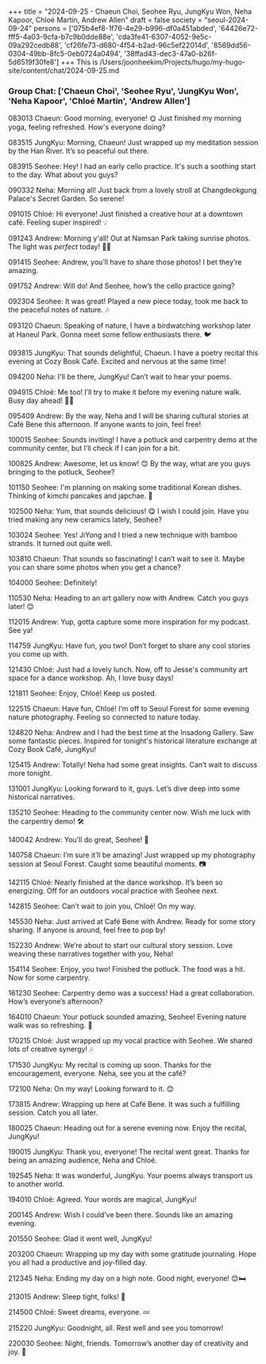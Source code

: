 +++
title = "2024-09-25 - Chaeun Choi, Seohee Ryu, JungKyu Won, Neha Kapoor, Chloé Martin, Andrew Allen"
draft = false
society = "seoul-2024-09-24"
persons = ['075b4ef8-1f76-4e29-b996-df0a451abded', '64426e72-fff5-4a03-9cfa-b7c9b0dde88e', 'cda3fe41-6307-4052-9e5c-09a292cedb88', 'cf26fe73-d680-4f54-b2ad-96c5ef22014d', '8569dd56-0304-49bb-8fc5-0eb0724a0494', '38ffad43-dec3-47a0-b26f-5d6519f30fe8']
+++
This is /Users/joonheekim/Projects/hugo/my-hugo-site/content/chat/2024-09-25.md
### Group Chat: ['Chaeun Choi', 'Seohee Ryu', 'JungKyu Won', 'Neha Kapoor', 'Chloé Martin', 'Andrew Allen']

083013 Chaeun: Good morning, everyone! 🌞 Just finished my morning yoga, feeling refreshed. How's everyone doing?

083515 JungKyu: Morning, Chaeun! Just wrapped up my meditation session by the Han River. It’s so peaceful out there.

083915 Seohee: Hey! I had an early cello practice. It's such a soothing start to the day. What about you guys?

090332 Neha: Morning all! Just back from a lovely stroll at Changdeokgung Palace's Secret Garden. So serene! 

091015 Chloé: Hi everyone! Just finished a creative hour at a downtown café. Feeling super inspired! 💡

091243 Andrew: Morning y'all! Out at Namsan Park taking sunrise photos. The light was *perfect* today! 📸✨

091415 Seohee: Andrew, you’ll have to share those photos! I bet they’re amazing.

091752 Andrew: Will do! And Seohee, how’s the cello practice going? 

092304 Seohee: It was great! Played a new piece today, took me back to the peaceful notes of nature. 🎶

093120 Chaeun: Speaking of nature, I have a birdwatching workshop later at Haneul Park. Gonna meet some fellow enthusiasts there. 🐦

093815 JungKyu: That sounds delightful, Chaeun. I have a poetry recital this evening at Cozy Book Café. Excited and nervous at the same time!

094200 Neha: I'll be there, JungKyu! Can’t wait to hear your poems. 

094915 Chloé: Me too! I’ll try to make it before my evening nature walk. Busy day ahead! 🌳✨

095409 Andrew: By the way, Neha and I will be sharing cultural stories at Café Bene this afternoon. If anyone wants to join, feel free!

100015 Seohee: Sounds inviting! I have a potluck and carpentry demo at the community center, but I’ll check if I can join for a bit.

100825 Andrew: Awesome, let us know! 😊 By the way, what are you guys bringing to the potluck, Seohee?

101150 Seohee: I'm planning on making some traditional Korean dishes. Thinking of kimchi pancakes and japchae. 🍴

102500 Neha: Yum, that sounds delicious! 😋 I wish I could join. Have you tried making any new ceramics lately, Seohee?

103024 Seohee: Yes! JiYong and I tried a new technique with bamboo strands. It turned out quite well. 

103810 Chaeun: That sounds so fascinating! I can’t wait to see it. Maybe you can share some photos when you get a chance?

104000 Seohee: Definitely!

110530 Neha: Heading to an art gallery now with Andrew. Catch you guys later! 😊

112015 Andrew: Yup, gotta capture some more inspiration for my podcast. See ya!

114759 JungKyu: Have fun, you two! Don’t forget to share any cool stories you come up with.

121430 Chloé: Just had a lovely lunch. Now, off to Jesse's community art space for a dance workshop. Ah, I love busy days!

121811 Seohee: Enjoy, Chloé! Keep us posted.

122515 Chaeun: Have fun, Chloé! I’m off to Seoul Forest for some evening nature photography. Feeling so connected to nature today.

124820 Neha: Andrew and I had the best time at the Insadong Gallery. Saw some fantastic pieces. Inspired for tonight's historical literature exchange at Cozy Book Café, JungKyu!

125415 Andrew: Totally! Neha had some great insights. Can’t wait to discuss more tonight.

131001 JungKyu: Looking forward to it, guys. Let’s dive deep into some historical narratives.

135210 Seohee: Heading to the community center now. Wish me luck with the carpentry demo! 🛠️

140042 Andrew: You’ll do great, Seohee! 🌟

140758 Chaeun: I’m sure it’ll be amazing! Just wrapped up my photography session at Seoul Forest. Caught some beautiful moments. 📷

142115 Chloé: Nearly finished at the dance workshop. It’s been so energizing. Off for an outdoors vocal practice with Seohee next.

142815 Seohee: Can’t wait to join you, Chloé! On my way.

145530 Neha: Just arrived at Café Bene with Andrew. Ready for some story sharing. If anyone is around, feel free to pop by!

152230 Andrew: We’re about to start our cultural story session. Love weaving these narratives together with you, Neha!

154114 Seohee: Enjoy, you two! Finished the potluck. The food was a hit. Now for some carpentry.

161230 Seohee: Carpentry demo was a success! Had a great collaboration. How’s everyone’s afternoon?

164010 Chaeun: Your potluck sounded amazing, Seohee! Evening nature walk was so refreshing. 🙂

170215 Chloé: Just wrapped up my vocal practice with Seohee. We shared lots of creative synergy! 🎶

171530 JungKyu: My recital is coming up soon. Thanks for the encouragement, everyone. Neha, see you at the café?

172100 Neha: On my way! Looking forward to it. 😊

173815 Andrew: Wrapping up here at Café Bene. It was such a fulfilling session. Catch you all later.

180025 Chaeun: Heading out for a serene evening now. Enjoy the recital, JungKyu!

190015 JungKyu: Thank you, everyone! The recital went great. Thanks for being an amazing audience, Neha and Chloé. 

192545 Neha: It was wonderful, JungKyu. Your poems always transport us to another world.

194010 Chloé: Agreed. Your words are magical, JungKyu!

200145 Andrew: Wish I could’ve been there. Sounds like an amazing evening.

201550 Seohee: Glad it went well, JungKyu!

203200 Chaeun: Wrapping up my day with some gratitude journaling. Hope you all had a productive and joy-filled day.

212345 Neha: Ending my day on a high note. Good night, everyone! 😊🛏️

213015 Andrew: Sleep tight, folks! 🌙

214500 Chloé: Sweet dreams, everyone. 💤

215220 JungKyu: Goodnight, all. Rest well and see you tomorrow!

220030 Seohee: Night, friends. Tomorrow’s another day of creativity and joy. 🌟
